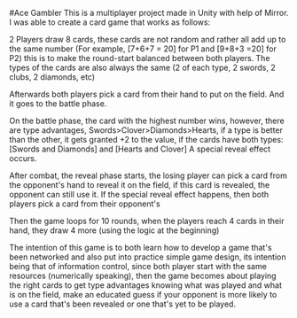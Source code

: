 #Ace Gambler
This is a multiplayer project made in Unity with help of Mirror. I was able to create a card game that works as follows:

2 Players draw 8 cards, these cards are not random and rather all add up to the same number (For example, [7+6+7 = 20] for P1  and [9+8+3 =20] for P2)
this is to make the round-start balanced between both players. The types of the cards are also always the same (2 of each type, 2 swords, 2 clubs, 2 diamonds, etc)

Afterwards both players pick a card from their hand to put on the field. And it goes to the battle phase.

On the battle phase, the card with the highest number wins, however, there are type advantages, Swords>Clover>Diamonds>Hearts, if a type is better than the other,
it gets granted +2 to the value, if the cards have both types: [Swords and Diamonds] and [Hearts and Clover] A special reveal effect occurs.

After combat, the reveal phase starts, the losing player can pick a card from the opponent's hand to reveal it on the field, if this card is revealed,
the opponent can still use it. If the special reveal effect happens, then both players pick a card from their opponent's

Then the game loops for 10 rounds, when the players reach 4 cards in their hand, they draw 4 more (using the logic at the beginning)

The intention of this game is to both learn how to develop a game that's been networked and also put into practice simple game design,
its intention being that of information control, since both player start with the same resources (numerically speaking), then the game becomes about
playing the right cards to get type advantages knowing what was played and what is on the field, make an educated guess if your opponent is more likely to
use a card that's been revealed or one that's yet to be played.
